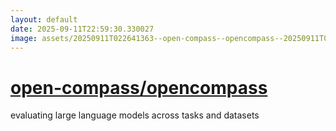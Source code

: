 ```yaml
---
layout: default
date: 2025-09-11T22:59:30.330027
image: assets/20250911T022641363--open-compass--opencompass--20250911T023130139--cropped.png
---
```


# [open-compass/opencompass](https://github.com/open-compass/opencompass)

evaluating large language models across tasks and datasets
